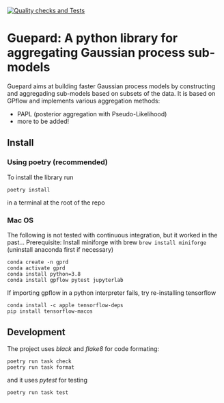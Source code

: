 [![Quality checks and Tests](https://github.com/NicolasDurrande/guepard/actions/workflows/quality-checks.yaml/badge.svg)](https://github.com/NicolasDurrande/guepard/actions/workflows/quality-checks.yaml)

# Guepard: A python library for aggregating Gaussian process sub-models

Guepard aims at building faster Gaussian process models by constructing and aggregading sub-models based on subsets of the data. It is based on GPflow and implements various aggregation methods:
* PAPL (posterior aggregation with Pseudo-Likelihood)
* more to be added!

## Install

### Using poetry (recommended)
To install the library run
```
poetry install
```
in a terminal at the root of the repo

### Mac OS
The following is not tested with continuous integration, but it worked in the past...
Prerequisite: Install miniforge with brew `brew install miniforge` (uninstall anaconda first if necessary)
```
conda create -n gprd
conda activate gprd
conda install python=3.8
conda install gpflow pytest jupyterlab
```
If importing gpflow in a python interpreter fails, try re-installing tensorflow
```
conda install -c apple tensorflow-deps
pip install tensorflow-macos
```

## Development
The project uses *black* and *flake8* for code formating:
```
poetry run task check
poetry run task format
```
and it uses *pytest* for testing
```
poetry run task test
```